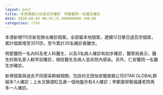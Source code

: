 ```yaml
---
layout: post
title: 本港連續12日逾百宗確診　明愛醫院一名醫生確診
date: 2020-08-03 00:54:21.000000000 +08:00
categories: rthk
---
```


本港新增115宗新型肺炎確診個案，全部屬本地個案，連續12日單日過百宗個案，累計個案增至3511宗，至今累計35名確診者離世。

明愛醫院一名內科及老人科醫生，以及3名病人確診和初步確診，醫管局表示，醫生的兩名家人較早前確診，相信醫生及病人並非院內感染。另外，仁安醫院一名醫生亦確診。

新增個案與過去不同感染群組相關，包括何文田怡安閣直銷公司STAR GLOBAL群組多7人確診；上水文錦渡缸瓦甫一個地盤亦有4人確診；李鄭屋邨敬福護老院再多一人確診。
